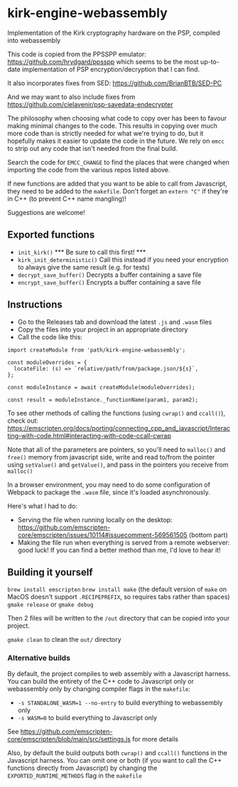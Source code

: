 # kirk-engine-webassembly
Implementation of the Kirk cryptography hardware on the PSP, compiled into webassembly

This code is copied from the PPSSPP emulator: https://github.com/hrydgard/ppsspp which seems to be the most up-to-date implementation of PSP encryption/decryption that I can find.

It also incorporates fixes from SED: https://github.com/BrianBTB/SED-PC

And we may want to also include fixes from https://github.com/cielavenir/psp-savedata-endecrypter

The philosophy when choosing what code to copy over has been to favour making minimal changes to the code. This results in copying over much more code than is strictly needed for what we're trying to do, but it hopefully makes it easier to update the code in the future. We rely on `emcc` to strip out any code that isn't needed from the final build.

Search the code for `EMCC_CHANGE` to find the places that were changed when importing the code from the various repos listed above.

If new functions are added that you want to be able to call from Javascript, they need to be added to the `makefile`. Don't forget an `extern "C"` if they're in C++ (to prevent C++ name mangling)!

Suggestions are welcome!

## Exported functions
- `init_kirk()` *** Be sure to call this first! ***
- `kirk_init_deterministic()` Call this instead if you need your encryption to always give the same result (e.g. for tests)
- `decrypt_save_buffer()` Decrypts a buffer containing a save file
- `encrypt_save_buffer()` Encrypts a buffer containing a save file

## Instructions

- Go to the Releases tab and download the latest `.js` and `.wasm` files
- Copy the files into your project in an appropriate directory
- Call the code like this:

```
import createModule from 'path/kirk-engine-webassembly';

const moduleOverrides = {
  locateFile: (s) => `relative/path/from/package.json/${s}`,
};

const moduleInstance = await createModule(moduleOverrides);

const result = moduleInstance._functionName(param1, param2);
```

To see other methods of calling the functions (using `cwrap()` and `ccall()`), check out: https://emscripten.org/docs/porting/connecting_cpp_and_javascript/Interacting-with-code.html#interacting-with-code-ccall-cwrap

Note that all of the parameters are pointers, so you'll need to `malloc()` and `free()` memory from javascript side, write and read to/from the pointer using `setValue()` and `getValue()`, and pass in the pointers you receive from `malloc()`

In a browser environment, you may need to do some configuration of Webpack to package the `.wasm` file, since it's loaded asynchronously.

Here's what I had to do:
- Serving the file when running locally on the desktop: https://github.com/emscripten-core/emscripten/issues/10114#issuecomment-569561505 (bottom part)
- Making the file run when everything is served from a remote webserver: good luck! If you can find a better method than me, I'd love to hear it!

## Building it yourself

`brew install emscripten`
`brew install make` (the default version of `make` on MacOS doesn't support `.RECIPEPREFIX`, so requires tabs rather than spaces)
`gmake release` or `gmake debug`

Then 2 files will be written to the `/out` directory that can be copied into your project.

`gmake clean` to clean the `out/` directory

### Alternative builds

By default, the project compiles to web assembly with a Javascript harness. You can build the entirety of the C++ code to Javascript only or webassembly only by changing compiler flags in the `makefile`:

- `-s STANDALONE_WASM=1 --no-entry` to build everything to webassembly only
- `-s WASM=0` to build everything to Javascript only

See https://github.com/emscripten-core/emscripten/blob/main/src/settings.js for more details

Also, by default the build outputs both `cwrap()` and `ccall()` functions in the Javascript harness. You can omit one or both (if you want to call the C++ functions directly from Javascript) by changing the `EXPORTED_RUNTIME_METHODS` flag in the `makefile`
